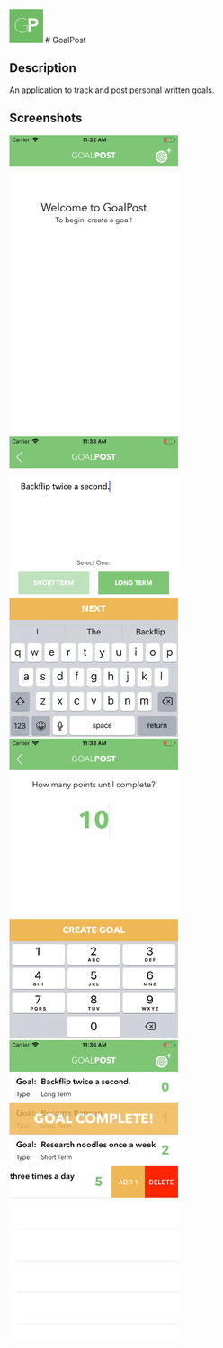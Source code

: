 <img src="https://github.com/codyph/app-goalpost/blob/master/app-goalpost/app-goalpost/Assets.xcassets/AppIcon.appiconset/Icon-60.png"> 
# GoalPost

## Description
An application to track and post personal written goals.

## Screenshots
<img src="https://github.com/codyph/app-goalpost/blob/master/AppPreviews/Screen1.png" width:300 height=533.6> <img src="https://github.com/codyph/app-goalpost/blob/master/AppPreviews/Screen2.png" width:300 height=533.6> 
<img src="https://github.com/codyph/app-goalpost/blob/master/AppPreviews/Screen3.png" width:300 height=533.6> <img src="https://github.com/codyph/app-goalpost/blob/master/AppPreviews/Screen4.png" width:300 height=533.6>
